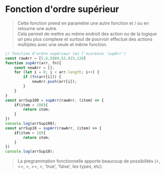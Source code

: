 # Fonction d'ordre supérieur

>Cette fonction prend en paramètre une autre fonction et / ou en retourne une autre.  
Cela permet de mettre au même endroit des action ou de la logique un peu plus complexe et surtout de pourvoir effectué des actions multiples avec une seule et même fonction.  

```js
// fonction d'ordre supérieur (en l'ocurence 'supArr')
const rawArr = [5,6,5889,52,415,120]
function supArr(arr, fn){ 
    const newArr = [];
    for (let i = 0; i < arr.length; i++) {
        if (fn(arr[i])) {
            newArr.push(arr[i]);
        }
    }
}
const arrSup100 = supArr(rawArr, (item) => {
    if(item > 100){
        return item;
    }
})
console.log(arrSup100);
const arrSup10 = supArr(rawArr, (item) => {
    if(item > 10){
        return item;
    }
})
console.log(arrSup10);
```
>La pregrammation fonctionnelle apporte beaucoup de possibilités (<, <=, =, >=, >, 'true', 'false', les types, etc).